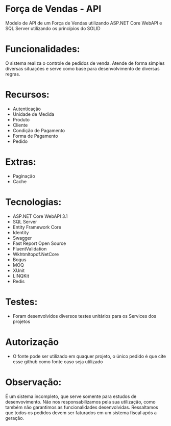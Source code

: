 # Força de Vendas - API

Modelo de API de um Força de Vendas utilizando ASP.NET Core WebAPI e SQL Server utilizando os princípios do SOLID

# Funcionalidades:

O sistema realiza o controle de pedidos de venda. 
Atende de forma simples diversas situações e serve como base para desenvolvimento de diversas regras.

# Recursos:

* Autenticação
* Unidade de Medida
* Produto
* Cliente
* Condição de Pagamento
* Forma de Pagamento
* Pedido

# Extras:
* Paginação
* Cache

# Tecnologias:

* ASP.NET Core WebAPI 3.1
* SQL Server
* Entity Framework Core
* Identity
* Swagger
* Fast Report Open Source
* FluentValidation
* Wkhtmltopdf.NetCore
* Bogus
* MOQ
* XUnit
* LINQKit
* Redis

# Testes:

* Foram desenvolvidos diversos testes unitários para os Services dos projetos

# Autorização

* O fonte pode ser utilizado em quaquer projeto, o único pedido é que cite esse github como fonte caso seja utilizado

# Observação:

É um sistema incompleto, que serve somente para estudos de desenvovimento. Não nos responsabilizamos pela sua utilização, como também não garantimos as funcionalidades desenvolvidas. Ressaltamos que todos os pedidos devem ser faturados em um sistema fiscal após a geração.

